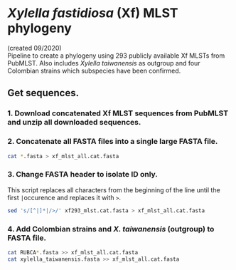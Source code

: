 # *Xylella fastidiosa* (Xf) MLST phylogeny
(created 09/2020)  
Pipeline to create a phylogeny using 293 publicly available Xf MLSTs from PubMLST. Also includes *Xylella taiwanensis* as outgroup and four Colombian strains which subspecies have been confirmed.

## Get sequences.

### 1. Download concatenated Xf MLST sequences from PubMLST and unzip all downloaded sequences.

### 2. Concatenate all FASTA files into a single large FASTA file.
```bash
cat *.fasta > xf_mlst_all.cat.fasta
```
### 3. Change FASTA header to isolate ID only.
This script replaces all characters from the beginning of the line until the first ```|```occurence and replaces it with ```>```.
```bash
sed 's/[^|]*|/>/' xf293_mlst.cat.fasta > xf_mlst_all.cat.fasta
```
### 4. Add Colombian strains and *X. taiwanensis* (outgroup) to FASTA file.
```bash
cat RUBCA*.fasta >> xf_mlst_all.cat.fasta
cat xylella_taiwanensis.fasta >> xf_mlst_all.cat.fasta
```
